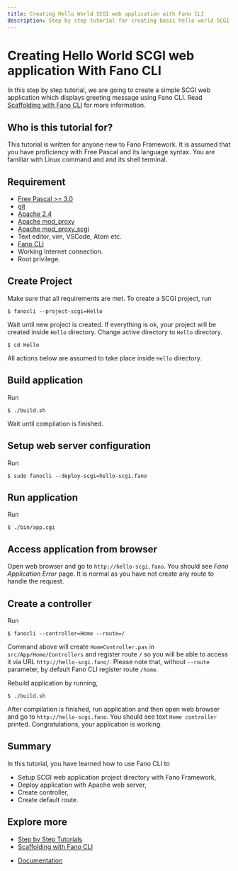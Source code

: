 ```yaml
---
title: Creating Hello World SCGI web application with Fano CLI
description: Step by step tutorial for creating basic hello world SCGI web application with Fano CLI
---
```


<h1 class="major">Creating Hello World SCGI web application With Fano CLI</h1>

In this step by step tutorial, we are going to create a simple SCGI web application which displays greeting message using Fano CLI. Read [Scaffolding with Fano CLI](/scaffolding-with-fano-cli) for more information.

## Who is this tutorial for?

This tutorial is written for anyone new to Fano Framework. It is assumed that you have proficiency with Free Pascal and its language syntax. You are familiar with  Linux command and and its shell terminal.

## Requirement

- [Free Pascal >= 3.0](https://www.freepascal.org)
- [git](https://git-scm.com/)
- [Apache 2.4](https://httpd.apache.org/)
- [Apache mod_proxy](https://httpd.apache.org/docs/2.4/mod/mod_proxy.html)
- [Apache mod_proxy_scgi](https://httpd.apache.org/docs/2.4/mod/mod_proxy_scgi.html)
- Text editor, vim, VSCode, Atom etc.
- [Fano CLI](https://github.com/fanoframework/fano-cli)
- Working Internet connection.
- Root privilege.

## Create Project

Make sure that all requirements are met. To create a SCGI project, run

```
$ fanocli --project-scgi=Hello
```

Wait until new project is created. If everything is ok, your project will be created inside `Hello` directory. Change active directory to `Hello` directory.

```
$ cd Hello
```

All actions below are assumed to take place inside `Hello` directory.

## Build application

Run

```
$ ./build.sh
```

Wait until compilation is finished.

## Setup web server configuration

Run

```
$ sudo fanocli --deploy-scgi=hello-scgi.fano
```

## Run application

Run

```
$ ./bin/app.cgi
```

## Access application from browser

Open web browser and go to `http://hello-scgi.fano`. You should see *Fano Application Error* page. It is normal as you have not create any route to handle the request.

## Create a controller

Run

```
$ fanocli --controller=Home --route=/
```

Command above will create `HomeController.pas` in `src/App/Home/Controllers` and register route `/` so you will be able to access it via URL `http://hello-scgi.fano/`. Please note that, without `--route` parameter, by default Fano CLI register route `/home`.

Rebuild application by running,

```
$ ./build.sh
```

After compilation is finished, run application and then open web browser and go to `http://hello-scgi.fano`. You should see text `Home controller` printed. Congratulations, your application is working.

## Summary

In this tutorial, you have learned how to use Fano CLI to

- Setup SCGI web application project directory with Fano Framework,
- Deploy application with Apache web server,
- Create controller,
- Create default route.

## Explore more

- [Step by Step Tutorials](/tutorials)
- [Scaffolding with Fano CLI](/scaffolding-with-fano-cli)

<ul class="actions">
    <li><a href="/documentation" class="button">Documentation</a></li>
</ul>
